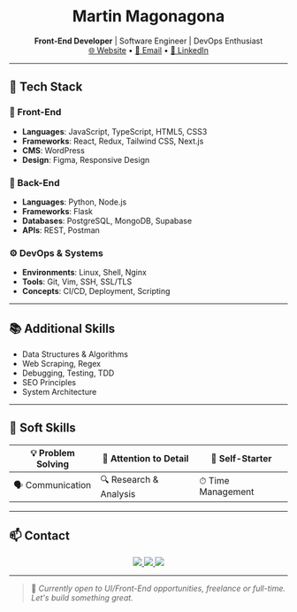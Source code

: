 <h1 align="center">Martin Magonagona</h1>

<p align="center">
  <strong>Front-End Developer</strong> | Software Engineer | DevOps Enthusiast  
  <br/>
  <a href="https://martin-magonagona.ct.ws" target="_blank">🌐 Website</a> • 
  <a href="mailto:martinmagonazz@outlook.com">📧 Email</a> • 
  <a href="https://linkedin.com/in/martinmagonazz" target="_blank">💼 LinkedIn</a>
</p>

---

## 🔧 Tech Stack

### 🎨 Front-End
- **Languages**: JavaScript, TypeScript, HTML5, CSS3  
- **Frameworks**: React, Redux, Tailwind CSS, Next.js  
- **CMS**: WordPress  
- **Design**: Figma, Responsive Design

### 🧠 Back-End
- **Languages**: Python, Node.js  
- **Frameworks**: Flask  
- **Databases**: PostgreSQL, MongoDB, Supabase  
- **APIs**: REST, Postman

### ⚙️ DevOps & Systems
- **Environments**: Linux, Shell, Nginx  
- **Tools**: Git, Vim, SSH, SSL/TLS  
- **Concepts**: CI/CD, Deployment, Scripting

---

## 📚 Additional Skills

- Data Structures & Algorithms  
- Web Scraping, Regex  
- Debugging, Testing, TDD  
- SEO Principles  
- System Architecture

---

## 🤝 Soft Skills

| 💡 Problem Solving | 🧠 Attention to Detail | 🚀 Self-Starter |
|-------------------|------------------------|----------------|
| 🗣 Communication   | 🔍 Research & Analysis | ⏱ Time Management |

---

## 📫 Contact

<p align="center">
  <a href="mailto:martinmagonazz@outlook.com">
    <img src="https://img.shields.io/badge/Email-D14836?style=for-the-badge&logo=gmail&logoColor=white" />
  </a>
  <a href="https://linkedin.com/in/martinmagonazz" target="_blank">
    <img src="https://img.shields.io/badge/LinkedIn-0077B5?style=for-the-badge&logo=linkedin&logoColor=white" />
  </a>
  <a href="https://martin-magonagona.ct.ws" target="_blank">
    <img src="https://img.shields.io/badge/Portfolio-000000?style=for-the-badge&logo=github&logoColor=white" />
  </a>
</p>

---

> 💬 *Currently open to UI/Front-End opportunities, freelance or full-time. Let's build something great.*
